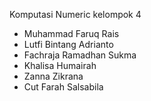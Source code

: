 Komputasi Numeric
kelompok 4

- Muhammad Faruq Rais
- Lutfi Bintang Adrianto
- Fachraja Ramadhan Sukma
- Khalisa Humairah
- Zanna Zikrana
- Cut Farah Salsabila 
